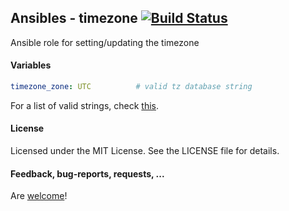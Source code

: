 ## Ansibles - timezone [![Build Status](https://travis-ci.org/Ansibles/timezone.png)](https://travis-ci.org/Ansibles/timezone)

Ansible role for setting/updating the timezone


#### Variables

```yaml
timezone_zone: UTC          # valid tz database string
```

For a list of valid strings, check [this](http://en.wikipedia.org/wiki/List_of_tz_database_time_zones).


#### License

Licensed under the MIT License. See the LICENSE file for details.


#### Feedback, bug-reports, requests, ...

Are [welcome](https://github.com/ansibles/timezone/issues)!
